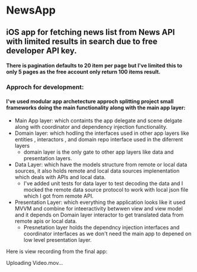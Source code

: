 # NewsApp

## iOS app for fetching news list from News API with limited results in search due to free developer API key.

#### There is pagination defaults to 20 item per page but I've limited this to only 5 pages as the free account only return 100 items result.
### Approch for development:
#### I've used modular app archetecture approch splitting project small frameworks doing the main functionality along with the main app layer:
- Main App layer: which containts the app delegate and scene delgate along with coordinator and dependency injection functionality.
- Domain layer: which hodling the interfaces used in other app layers like entities , interactors , and domain repo interface used in the diferrent layers
  - domain layer is the only gate to other app layers like data and presentation layers.
- Data Layer: which have the models structure from remote or local data sources, it also holds remote and local data sources implenentation which deals with APIs and local data.
  - I've added unit tests for data layer to test decoding the data and I mocked the remote data source protocol to work with local json file which I got from remote API.
- Presentation Layer: which everything the application looks like it used MVVM and combine for inteeractivity betwwen view and view model and it depends on Domain layer interactor to get translated data from remote apis or local data.
  - Presnetation layer holds the dependncy injection interfaces and coordinator interfaces as we don't need the main app to depened on low level presentation layer.


Here is view recording from the final app:



Uploading Video.mov…

